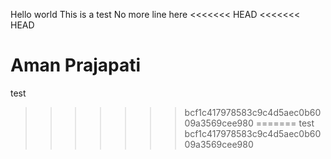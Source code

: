 Hello world
This is a test
No more line here
<<<<<<< HEAD
<<<<<<< HEAD

Aman Prajapati
=======
test 
>>>>>>> bcf1c417978583c9c4d5aec0b6009a3569cee980
=======
test 
>>>>>>> bcf1c417978583c9c4d5aec0b6009a3569cee980
